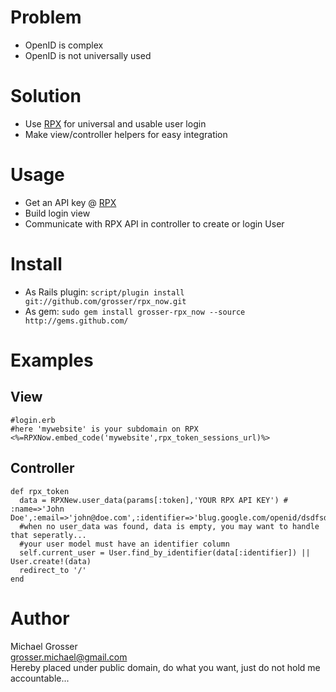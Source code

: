 Problem
=======
 - OpenID is complex
 - OpenID is not universally used

Solution
========
 - Use [RPX](http://rpxnow.com) for universal and usable user login
 - Make view/controller helpers for easy integration

Usage
=====
 - Get an API key @ [RPX](http://rpxnow.com)
 - Build login view
 - Communicate with RPX API in controller to create or login User

Install
=======
 - As Rails plugin: `script/plugin install git://github.com/grosser/rpx_now.git `
 - As gem: `sudo gem install grosser-rpx_now --source http://gems.github.com/`

Examples
========

View
----
    #login.erb
    #here 'mywebsite' is your subdomain on RPX
    <%=RPXNow.embed_code('mywebsite',rpx_token_sessions_url)%>

Controller
----------
    def rpx_token
      data = RPXNew.user_data(params[:token],'YOUR RPX API KEY') # :name=>'John Doe',:email=>'john@doe.com',:identifier=>'blug.google.com/openid/dsdfsdfs3f3'
      #when no user_data was found, data is empty, you may want to handle that seperatly...
      #your user model must have an identifier column
      self.current_user = User.find_by_identifier(data[:identifier]) || User.create!(data)
      redirect_to '/'
    end

Author
======
Michael Grosser  
grosser.michael@gmail.com  
Hereby placed under public domain, do what you want, just do not hold me accountable...  